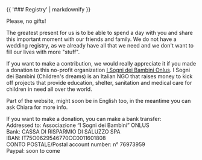 <div class="heading">
<div class="text_line left"></div>
{{ '### Registry' | markdownify }}
<div class="text_line right"></div>
</div>

Please, no gifts! 

The greatest present for us is to be able to spend a day with you and share this important moment with our friends and family.
We do not have a wedding registry, as we already have all that we need and we don't want to fill our lives with more "stuff".

If you want to make a contribution, we would really appreciate it if you made a donation to this no-profit organization [I Sogni dei Bambini Onlus](http://www.isognideibambini.it/).
I Sogni dei Bambini (Children's dreams) is an Italian NGO that raises money to kick off projects that provide education, shelter, sanitation and medical care for children in need all over the world.  

Part of the website, might soon be in English too, in the meantime you can ask Chiara for more info.  

If you want to make a donation, you can make a bank transfer:  
Addressed to: Associazione “I Sogni dei Bambini” ONLUS   
Bank: CASSA DI RISPARMIO DI SALUZZO SPA   
IBAN: IT75O0629546770CC0011601808   
CONTO POSTALE/Postal account number: n° 76973959   
Paypal: soon to come

